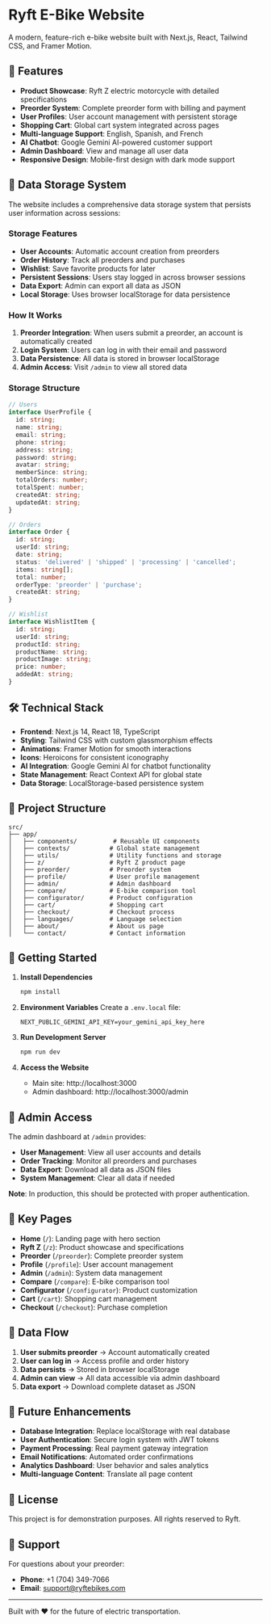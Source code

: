 # Ryft E-Bike Website

A modern, feature-rich e-bike website built with Next.js, React, Tailwind CSS, and Framer Motion.

## 🚀 Features

- **Product Showcase**: Ryft Z electric motorcycle with detailed specifications
- **Preorder System**: Complete preorder form with billing and payment
- **User Profiles**: User account management with persistent storage
- **Shopping Cart**: Global cart system integrated across pages
- **Multi-language Support**: English, Spanish, and French
- **AI Chatbot**: Google Gemini AI-powered customer support
- **Admin Dashboard**: View and manage all user data
- **Responsive Design**: Mobile-first design with dark mode support

## 💾 Data Storage System

The website includes a comprehensive data storage system that persists user information across sessions:

### Storage Features

- **User Accounts**: Automatic account creation from preorders
- **Order History**: Track all preorders and purchases
- **Wishlist**: Save favorite products for later
- **Persistent Sessions**: Users stay logged in across browser sessions
- **Data Export**: Admin can export all data as JSON
- **Local Storage**: Uses browser localStorage for data persistence

### How It Works

1. **Preorder Integration**: When users submit a preorder, an account is automatically created
2. **Login System**: Users can log in with their email and password
3. **Data Persistence**: All data is stored in browser localStorage
4. **Admin Access**: Visit `/admin` to view all stored data

### Storage Structure

```typescript
// Users
interface UserProfile {
  id: string;
  name: string;
  email: string;
  phone: string;
  address: string;
  password: string;
  avatar: string;
  memberSince: string;
  totalOrders: number;
  totalSpent: number;
  createdAt: string;
  updatedAt: string;
}

// Orders
interface Order {
  id: string;
  userId: string;
  date: string;
  status: 'delivered' | 'shipped' | 'processing' | 'cancelled';
  items: string[];
  total: number;
  orderType: 'preorder' | 'purchase';
  createdAt: string;
}

// Wishlist
interface WishlistItem {
  id: string;
  userId: string;
  productId: string;
  productName: string;
  productImage: string;
  price: number;
  addedAt: string;
}
```

## 🛠️ Technical Stack

- **Frontend**: Next.js 14, React 18, TypeScript
- **Styling**: Tailwind CSS with custom glassmorphism effects
- **Animations**: Framer Motion for smooth interactions
- **Icons**: Heroicons for consistent iconography
- **AI Integration**: Google Gemini AI for chatbot functionality
- **State Management**: React Context API for global state
- **Data Storage**: LocalStorage-based persistence system

## 📁 Project Structure

```
src/
├── app/
│   ├── components/          # Reusable UI components
│   ├── contexts/           # Global state management
│   ├── utils/              # Utility functions and storage
│   ├── z/                  # Ryft Z product page
│   ├── preorder/           # Preorder system
│   ├── profile/            # User profile management
│   ├── admin/              # Admin dashboard
│   ├── compare/            # E-bike comparison tool
│   ├── configurator/       # Product configuration
│   ├── cart/               # Shopping cart
│   ├── checkout/           # Checkout process
│   ├── languages/          # Language selection
│   ├── about/              # About us page
│   └── contact/            # Contact information
```

## 🚀 Getting Started

1. **Install Dependencies**
   ```bash
   npm install
   ```

2. **Environment Variables**
   Create a `.env.local` file:
   ```env
   NEXT_PUBLIC_GEMINI_API_KEY=your_gemini_api_key_here
   ```

3. **Run Development Server**
   ```bash
   npm run dev
   ```

4. **Access the Website**
   - Main site: http://localhost:3000
   - Admin dashboard: http://localhost:3000/admin

## 🔐 Admin Access

The admin dashboard at `/admin` provides:

- **User Management**: View all user accounts and details
- **Order Tracking**: Monitor all preorders and purchases
- **Data Export**: Download all data as JSON files
- **System Management**: Clear all data if needed

**Note**: In production, this should be protected with proper authentication.

## 📱 Key Pages

- **Home** (`/`): Landing page with hero section
- **Ryft Z** (`/z`): Product showcase and specifications
- **Preorder** (`/preorder`): Complete preorder system
- **Profile** (`/profile`): User account management
- **Admin** (`/admin`): System data management
- **Compare** (`/compare`): E-bike comparison tool
- **Configurator** (`/configurator`): Product customization
- **Cart** (`/cart`): Shopping cart management
- **Checkout** (`/checkout`): Purchase completion

## 🔄 Data Flow

1. **User submits preorder** → Account automatically created
2. **User can log in** → Access profile and order history
3. **Data persists** → Stored in browser localStorage
4. **Admin can view** → All data accessible via admin dashboard
5. **Data export** → Download complete dataset as JSON

## 🚧 Future Enhancements

- **Database Integration**: Replace localStorage with real database
- **User Authentication**: Secure login system with JWT tokens
- **Payment Processing**: Real payment gateway integration
- **Email Notifications**: Automated order confirmations
- **Analytics Dashboard**: User behavior and sales analytics
- **Multi-language Content**: Translate all page content

## 📄 License

This project is for demonstration purposes. All rights reserved to Ryft.

## 🤝 Support

For questions about your preorder:
- **Phone**: +1 (704) 349-7066
- **Email**: support@ryftebikes.com

---

Built with ❤️ for the future of electric transportation.
